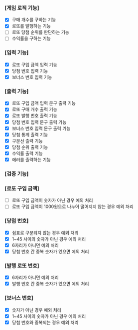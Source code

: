 ### [게임 로직 기능]
- [x] 구매 개수를 구하는 기능
- [x] 로또를 발행하는 기능
- [ ] 로또 당첨 순위를 판단하는 기능
- [ ] 수익률을 구하는 기능

### [입력 기능]
- [x] 로또 구입 금액 입력 기능
- [x] 당첨 번호 입력 기능
- [x] 보너스 번호 입력 기능

### [출력 기능]
- [x] 로또 구입 금액 입력 문구 출력 기능
- [x] 로또 구매 개수 출력 기능
- [x] 로또 발행 번호 출력 기능
- [x] 당첨 번호 입력 문구 출력 기능
- [x] 보너스 번호 입력 문구 출력 기능
- [x] 당첨 통계 출력 기능
- [x] 구분선 출력 기능
- [x] 당첨 순위 출력 기능
- [x] 수익률 출력 기능
- [x] 에러를 출력하는 기능

### [검증 기능]
### [로또 구입 금액]
- [ ] 로또 구입 금액이 숫자가 아닌 경우 예외 처리
- [ ] 로또 구입 금액이 1000원으로 나누어 떨어지지 않는 경우 예외 처리

### [당첨 번호]
- [x] 쉼표로 구분되지 않는 경우 예외 처리
- [x] 1~45 사이의 숫자가 아닌 경우 예외 처리
- [x] 6자리가 아니면 예외 처리
- [x] 당첨 번호 간 중복 숫자가 있으면 예외 처리

### [발행 로또 번호]
- [x] 6자리가 아니면 예외 처리
- [x] 발행 번호 간 중복 숫자가 있으면 예외 처리

### [보너스 번호]
- [x] 숫자가 아닌 경우 예외 처리
- [x] 1~45 사이의 숫자가 아닌 경우 예외 처리
- [x] 당첨 번호와 중복되는 경우 예외 처리